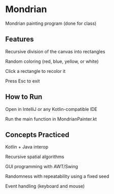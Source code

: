 # Mondrian
Mondrian painting program (done for class)

## Features
Recursive division of the canvas into rectangles

Random coloring (red, blue, yellow, or white)

Click a rectangle to recolor it

Press Esc to exit

## How to Run
Open in IntelliJ or any Kotlin-compatible IDE

Run the main function in MondrianPainter.kt

## Concepts Practiced
Kotlin + Java interop

Recursive spatial algorithms

GUI programming with AWT/Swing

Randomness with repeatability using a fixed seed

Event handling (keyboard and mouse)
